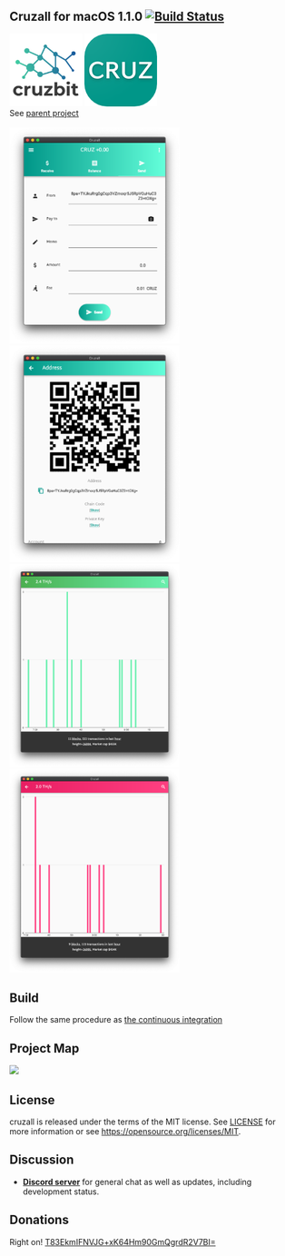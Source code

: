 ## Cruzall for macOS 1.1.0 [![Build Status](https://travis-ci.org/GreenAppers/cruzall-macos.svg?branch=master)](https://travis-ci.org/GreenAppers/cruzall-macos)
<img width=128 src="assets/en/cruzbit.png" /> <img src="assets/en/icon.png" /><br/> See [parent project](https://github.com/GreenAppers/cruzall)
<br/><br/><img width=300 src="assets/en/screenshot1.png" /> <img width=300 src="assets/en/screenshot2.png" /> <img width=300 src="assets/en/screenshot3.png" /> <img width=300 src="assets/en/screenshot4.png" />

## Build
Follow the same procedure as [the continuous integration](https://github.com/GreenAppers/cruzall-macos/blob/master/.travis.yml)

## Project Map
<img src="https://www.greenappers.com/cruzawl/diagram.svg" />

## License

cruzall is released under the terms of the MIT license. See [LICENSE](https://github.com/GreenAppers/cruzall-macos/blob/master/LICENSE) for more information or see https://opensource.org/licenses/MIT.

## Discussion

* **[Discord server](https://discord.gg/MRrEHYw)** for general chat as well as updates, including development status.

## Donations

Right on!  [T83EkmIFNVJG+xK64Hm90GmQgrdR2V7BI=](https://www.cruzbase.com/#/address/RWEgB+NQs/T83EkmIFNVJG+xK64Hm90GmQgrdR2V7BI=)

